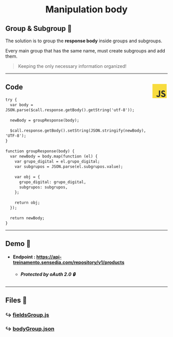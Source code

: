 <div align="center">
  <h1>
    <strong> 
      Manipulation body
    </strong>
  </h1>
</div>

<div>

  ##  Group & Subgroup :bookmark_tabs:
  
  <p>
    The solution is to group the <b>response body</b> inside groups and subgroups.
  </p>

  <p>
    Every main group that has the same name, must create subgroups and add them.
  </p>

  > Keeping the only necessary information organized!
</div>

---
<div>
  <img src="../others/js-icon.png" alt="Javascript Icon" align="right" width="50px" height="50px">

  ## Code

  ```
  try {
    var body = JSON.parse($call.response.getBody().getString('utf-8'));

    newBody = groupResponse(body);

    $call.response.getBody().setString(JSON.stringify(newBody), 'UTF-8');
  }

  function groupResponse(body) {
    var newBody = body.map(function (el) {
      var grupo_digital = el.grupo_digital;
      var subgrupos = JSON.parse(el.subgrupos.value);

      var obj = {
        grupo_digital: grupo_digital,
        subgrupos: subgrupos,
      };

      return obj;
    });

    return newBody;
  }
  ```
</div>

---

<div>

  ## Demo :eyes:
  * #### Endpoint : https://api-treinamento.sensedia.com/repository/v1/products
    * ##### Protected by oAuth 2.0 :lock:
  
</div>

---
## Files 📂
### :arrow_right_hook: [fieldsGroup.js][group&subgroup-js]
### :arrow_right_hook: [bodyGroup.json][bodyGroup-json]


<!--------------------------------- Files Links ------------------------------->
[group&subgroup-js]:group&subgroup/fieldsGroup.js
[bodyGroup-json]:group&subgroup/bodyGroup.json
